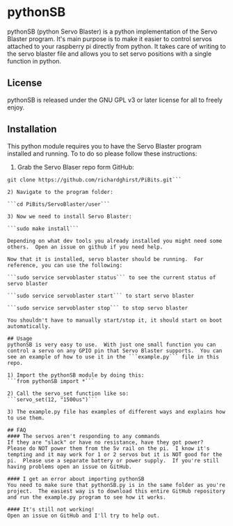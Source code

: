 # pythonSB
pythonSB (python Servo Blaster) is a python implementation of the Servo Blaster program.  It's main purpose is to make it easier to control servos attached to your raspberry pi directly from python.  It takes care of writing to the servo blaster file and allows you to set servo positions with a single function in python.

## License
pythonSB is released under the GNU GPL v3 or later license for all to freely enjoy.

## Installation
This python module requires you to have the Servo Blaster program installed and running.
To to do so please follow these instructions:

1) Grab the Servo Blaser repo form GitHub:

```sudo apt-get install git
git clone https://github.com/richardghirst/PiBits.git```

2) Navigate to the program folder:

```cd PiBits/ServoBlaster/user```

3) Now we need to install Servo Blaster:

```sudo make install```

Depending on what dev tools you already installed you might need some others.  Open an issue on github if you need help.

Now that it is installed, servo blaster should be running.  For reference, you can use the following:

```sudo service servoblaster status``` to see the current status of servo blaster

```sudo service servoblaster start``` to start servo blaster

```sudo service servoblaster stop``` to stop servo blaster

You shouldn't have to manually start/stop it, it should start on boot automatically.

## Usage
pythonSB is very easy to use.  With just one small function you can control a servo on any GPIO pin that Servo Blaster supports.  You can see an example of how to use it in the ```example.py``` file in this repo.

1) Import the pythonSB module by doing this:
```from pythonSB import *```

2) Call the servo_set function like so:
```servo_set(12, "1500us")```

3) The example.py file has examples of different ways and explains how to use them.

## FAQ
#### The servos aren't responding to any commands
If they are "slack" or have no resistance, have they got power?  Please do NOT power them from the 5v rail on the pi.  I know it's tempting and it may work for 1 or 2 servos but it is NOT good for the pi.  Please use a separate battery or power supply.  If you're still having problems open an issue on GitHub.

#### I get an error about importing pythonSB
You need to make sure that pythonSB.py is in the same folder as you're project.  The easiest way is to download this entire GitHub repository and run the example.py program to see how it works.  

#### It's still not working!
Open an issue on GitHub and I'll try to help out.
